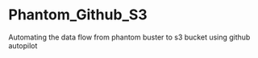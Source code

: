 # Phantom_Github_S3
Automating the data flow from phantom buster to s3 bucket using github autopilot
